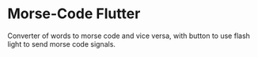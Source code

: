 # Morse-Code Flutter
Converter of words to morse code and vice versa, with button to use flash light to send morse code signals.
